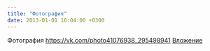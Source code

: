 ```yaml
---
title: "Фотография"
date: 2013-01-01 16:04:00 +0300
---
```


Фотография
<a class="vk-attach" href="https://vk.com/photo41076938_295498941">https://vk.com/photo41076938_295498941</a>
<a class="vk-attach" href="https://vk.com/photo41076938_295498941">Вложение</a>

